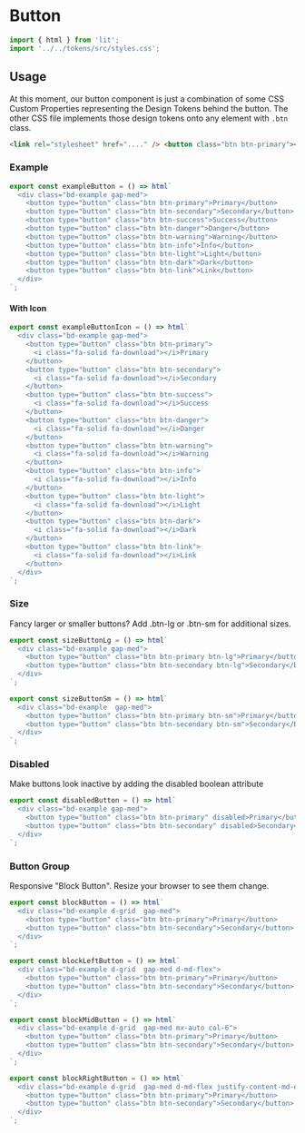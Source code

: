 # Button

```js script
import { html } from 'lit';
import '../../tokens/src/styles.css';
```

## Usage

At this moment, our button component is just a combination of some CSS Custom Properties representing the Design Tokens behind the button.
The other CSS file implements those design tokens onto any element with `.btn` class.

```html
<link rel="stylesheet" href="...." /> <button class="btn btn-primary"></button>
```

### Example

```js preview-story
export const exampleButton = () => html`
  <div class="bd-example gap-med">
    <button type="button" class="btn btn-primary">Primary</button>
    <button type="button" class="btn btn-secondary">Secondary</button>
    <button type="button" class="btn btn-success">Success</button>
    <button type="button" class="btn btn-danger">Danger</button>
    <button type="button" class="btn btn-warning">Warning</button>
    <button type="button" class="btn btn-info">Info</button>
    <button type="button" class="btn btn-light">Light</button>
    <button type="button" class="btn btn-dark">Dark</button>
    <button type="button" class="btn btn-link">Link</button>
  </div>
`;
```

#### With Icon

```js preview-story
export const exampleButtonIcon = () => html`
  <div class="bd-example gap-med">
    <button type="button" class="btn btn-primary">
      <i class="fa-solid fa-download"></i>Primary
    </button>
    <button type="button" class="btn btn-secondary">
      <i class="fa-solid fa-download"></i>Secondary
    </button>
    <button type="button" class="btn btn-success">
      <i class="fa-solid fa-download"></i>Success
    </button>
    <button type="button" class="btn btn-danger">
      <i class="fa-solid fa-download"></i>Danger
    </button>
    <button type="button" class="btn btn-warning">
      <i class="fa-solid fa-download"></i>Warning
    </button>
    <button type="button" class="btn btn-info">
      <i class="fa-solid fa-download"></i>Info
    </button>
    <button type="button" class="btn btn-light">
      <i class="fa-solid fa-download"></i>Light
    </button>
    <button type="button" class="btn btn-dark">
      <i class="fa-solid fa-download"></i>Dark
    </button>
    <button type="button" class="btn btn-link">
      <i class="fa-solid fa-download"></i>Link
    </button>
  </div>
`;
```

### Size

Fancy larger or smaller buttons? Add <span class="code">.btn-lg</span> or <span class="code">.btn-sm</span> for additional sizes.

```js preview-story
export const sizeButtonLg = () => html`
  <div class="bd-example gap-med">
    <button type="button" class="btn btn-primary btn-lg">Primary</button>
    <button type="button" class="btn btn-secondary btn-lg">Secondary</button>
  </div>
`;
```

```js preview-story
export const sizeButtonSm = () => html`
  <div class="bd-example  gap-med">
    <button type="button" class="btn btn-primary btn-sm">Primary</button>
    <button type="button" class="btn btn-secondary btn-sm">Secondary</button>
  </div>
`;
```

### Disabled

Make buttons look inactive by adding the <span class="code">disabled</span> boolean attribute

```js preview-story
export const disabledButton = () => html`
  <div class="bd-example gap-med">
    <button type="button" class="btn btn-primary" disabled>Primary</button>
    <button type="button" class="btn btn-secondary" disabled>Secondary</button>
  </div>
`;
```

### Button Group

Responsive "Block Button". Resize your browser to see them change.

```js preview-story
export const blockButton = () => html`
  <div class="bd-example d-grid  gap-med">
    <button type="button" class="btn btn-primary">Primary</button>
    <button type="button" class="btn btn-secondary">Secondary</button>
  </div>
`;
```

```js preview-story
export const blockLeftButton = () => html`
  <div class="bd-example d-grid  gap-med d-md-flex">
    <button type="button" class="btn btn-primary">Primary</button>
    <button type="button" class="btn btn-secondary">Secondary</button>
  </div>
`;
```

```js preview-story
export const blockMidButton = () => html`
  <div class="bd-example d-grid  gap-med mx-auto col-6">
    <button type="button" class="btn btn-primary">Primary</button>
    <button type="button" class="btn btn-secondary">Secondary</button>
  </div>
`;
```

```js preview-story
export const blockRightButton = () => html`
  <div class="bd-example d-grid  gap-med d-md-flex justify-content-md-end">
    <button type="button" class="btn btn-primary">Primary</button>
    <button type="button" class="btn btn-secondary">Secondary</button>
  </div>
`;
```
